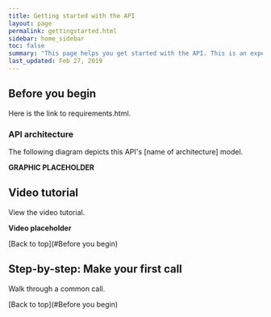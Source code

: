 ```yaml
---
title: Getting started with the API
layout: page
permalink: gettingstarted.html
sidebar: home_sidebar
toc: false
summary: "This page helps you get started with the API. This is an experiment to test publishing tools. The content is placeholder text."
last_updated: Feb 27, 2019
---
```


## Before you begin

Here is the link to requirements.html.  


### API architecture

The following diagram depicts this API's [name of architecture] model.

**GRAPHIC PLACEHOLDER**


## Video tutorial

View the video tutorial.

**Video placeholder**

[Back to top](#Before you begin)

## Step-by-step: Make your first call

Walk through a common call.


[Back to top](#Before you begin)